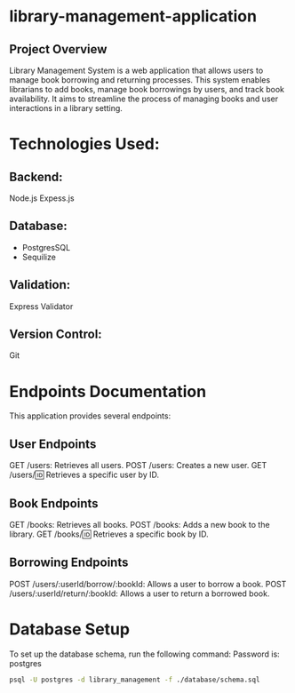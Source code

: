 # library-management-application
 
## Project Overview
Library Management System is a web application that allows users to manage book borrowing and returning processes. This system enables librarians to add books, manage book borrowings by users, and track book availability. It aims to streamline the process of managing books and user interactions in a library setting.



# Technologies Used:
## Backend:
Node.js
Expess.js 

## Database:
- PostgresSQL
- Sequilize

## Validation:
Express Validator

## Version Control: 
Git


# Endpoints Documentation
This application provides several endpoints:

## User Endpoints
GET /users: Retrieves all users.
POST /users: Creates a new user.
GET /users/:id: Retrieves a specific user by ID.
## Book Endpoints
GET /books: Retrieves all books.
POST /books: Adds a new book to the library.
GET /books/:id: Retrieves a specific book by ID.
## Borrowing Endpoints
POST /users/:userId/borrow/:bookId: Allows a user to borrow a book.
POST /users/:userId/return/:bookId: Allows a user to return a borrowed book.


# Database Setup
To set up the database schema, run the following command:
Password is: postgres
```bash
psql -U postgres -d library_management -f ./database/schema.sql
